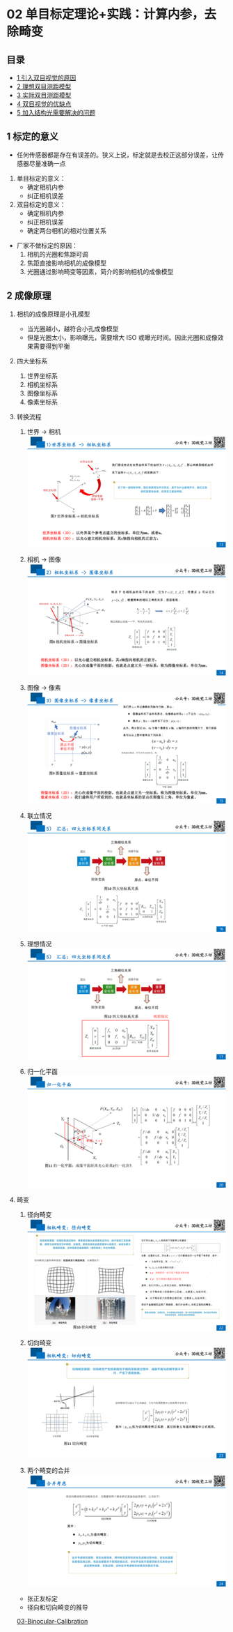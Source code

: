 # 02 单目标定理论+实践：计算内参，去除畸变


## 目录
- [1 引入双目视觉的原因](#1-引入双目视觉的原因)
- [2 理想双目测距模型](#2-理想双目测距模型)
- [3 实际双目测距模型](#3-实际双目测距模型)
- [4 双目视觉的优缺点](#4-双目视觉的优缺点)
- [5 加入结构光需要解决的问题](#5-加入结构光需要解决的问题)


## 1 标定的意义
- 任何传感器都是存在有误差的。狭义上说，标定就是去校正这部分误差，让传感器尽量准确一点

1. 单目标定的意义：
    - 确定相机内参
    - 纠正相机误差
1. 双目标定的意义：
    - 确定相机内参
    - 纠正相机误差
    - 确定两台相机的相对位置关系

- 厂家不做标定的原因：
    1. 相机的光圈和焦距可调
    1. 焦距直接影响相机的成像模型
    1. 光圈通过影响畸变等因素，简介的影响相机的成像模型


## 2 成像原理
1. 相机的成像原理是小孔模型
    - 当光圈越小，越符合小孔成像模型
    - 但是光圈太小，影响曝光，需要增大 ISO 或曝光时间。因此光圈和成像效果需要得到平衡

1. 四大坐标系
    1. 世界坐标系
    1. 相机坐标系
    1. 图像坐标系
    1. 像素坐标系
    

1. 转换流程
    1. 世界 -> 相机
    ![](../pictures/课件：单目标定理论+实践：计算内参，去除畸变_页面_13.png)

    1. 相机 -> 图像
    ![](../pictures/课件：单目标定理论+实践：计算内参，去除畸变_页面_14.png)

    1. 图像 -> 像素
    ![](../pictures/课件：单目标定理论+实践：计算内参，去除畸变_页面_15.png)

    1. 联立情况
    ![](../pictures/课件：单目标定理论+实践：计算内参，去除畸变_页面_16.png)

    1. 理想情况
    ![](../pictures/课件：单目标定理论+实践：计算内参，去除畸变_页面_17.png)

    1. 归一化平面
    ![](../pictures/课件：单目标定理论+实践：计算内参，去除畸变_页面_20.png)

1. 畸变
    1. 径向畸变
    ![](../pictures/课件：单目标定理论+实践：计算内参，去除畸变_页面_22.png)

    1. 切向畸变
    ![](../pictures/课件：单目标定理论+实践：计算内参，去除畸变_页面_23.png)

    1. 两个畸变的合并
    ![](../pictures/课件：单目标定理论+实践：计算内参，去除畸变_页面_24.png)

    - 张正友标定
    - 径向和切向畸变的推导


    [03-Binocular-Calibration](./03-Binocular-Calibration.md)
